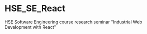 # HSE_SE_React
HSE Software Engineering course research seminar "Industrial Web Development with React"

